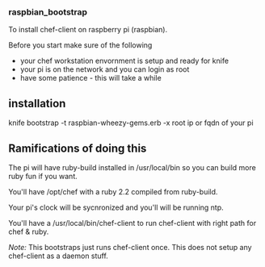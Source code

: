 ### raspbian_bootstrap ###

To install chef-client on raspberry pi (raspbian).  

Before you start make sure of the following
* your chef workstation envornment is setup and ready for knife
* your pi is on the network and you can login as root
* have some patience - this will take a while

## installation ##

   knife bootstrap -t raspbian-wheezy-gems.erb -x root ip or fqdn of your pi

## Ramifications of doing this ##

The pi will have ruby-build installed in /usr/local/bin so you can build more ruby fun if you want.

You'll have /opt/chef with a ruby 2.2 compiled from ruby-build.

Your pi's clock will be sycnronized and you'll will be running ntp.

You'll have a /usr/local/bin/chef-client to run chef-client with right path for chef & ruby.

*Note:* This bootstraps just runs chef-client once.  This does not setup any chef-client as a daemon stuff.

